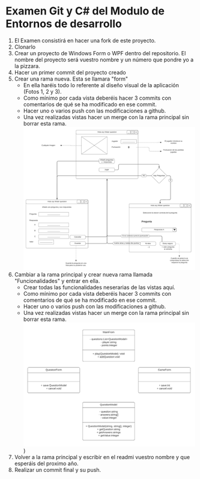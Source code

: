 # Examen Git y C# del Modulo de Entornos de desarrollo

1. El Examen consistirá en hacer una fork de este proyecto.
2. Clonarlo
3. Crear un proyecto de Windows Form o WPF dentro del repositorio. El nombre del proyecto será vuestro nombre y un número que pondre yo a la pizzara.
4. Hacer un primer commit del proyecto creado
5. Crear una rama nueva. Esta se llamara "form" 
   - En ella haréis todo lo referente al diseño visual de la aplicación (Fotos 1, 2 y 3).
   - Como mínimo por cada vista deberéis hacer 3 commits con comentarios de qué se ha modificado en ese commit.
   - Hacer uno o varios push con las modificaciones a github.
   - Una vez realizadas vistas hacer un merge con la rama principal sin borrar esta rama.
![views](https://github.com/Cucala/examen-30052022-1dawSemiTarde/blob/main/images/views.png)
6. Cambiar a la rama principal y crear nueva rama llamada "Funcionalidades" y entrar en ella.
   - Crear todas las funcionalidades neserarias de las vistas aquí.
   - Como mínimo por cada vista deberéis hacer 3 commits con comentarios de qué se ha modificado en ese commit.
   - Hacer uno o varios push con las modificaciones a github.
   - Una vez realizadas vistas hacer un merge con la rama principal sin borrar esta rama.
![uml](https://github.com/Cucala/examen-30052022-1dawSemiTarde/blob/main/images/uml.png))
7. Volver a la rama principal y escribir en el readmi vuestro nombre y que esperáis del proximo año.
8. Realizar un commit final y su push.
